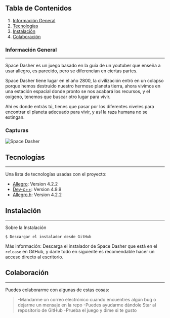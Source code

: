 ## Tabla de Contenidos
1. [Información General](#Información-General)
2. [Tecnologías](#Tecnologías)
3. [Instalación](#Instalación)
4. [Colaboración](#Colaboración)
### Información General
***
Space Dasher es un juego basado en la guía de un youtuber que enseña a usar allegro, es parecido, pero se diferencian en ciertas partes.

Space Dasher tiene lugar en el año 2800, la civilización entró en un colapso porque hemos destruido nuestro hermoso planeta tierra, ahora vivimos en una estación espacial donde pronto se nos acabará los recursos, y el oxígeno, tenemos que buscar otro lugar para vivir.

Ahí es donde entrás tú, tienes que pasar por los diferentes niveles para encontrar el planeta adecuado para vivir, y así la raza humana no se extingan.
### Capturas
![Space Dasher](https://media.discordapp.net/attachments/1181019286966374514/1194979899673411656/Screenshot_20240111-080149.jpg?ex=65b252c1&is=659fddc1&hm=95fc3d8a0d071c1a6925762932352b2c195fcaa1af4538449a4d2cb88bc052d9&)
## Tecnologías
***
Una lista de tecnologías usadas con el proyecto:
* [Allegro](http://www.mediafire.com/file/9o5w9cq2k0zxmnr/allegro-mingw-4.2.2.zip/file): Version 4.2.2
* [Dev-c++](https://sourceforge.net/projects/orwelldevcpp/support): Version 4.9.9
* [Allegro.h](http://www.allegro.free.fr/index.es.html): Version 4.2.2
## Instalación
***
Sobre la Instalación
```
$ Descargar el instalador desde GitHub
```
Más información: Descarga el instalador de Space Dasher que está en el ```release``` en GitHub, y darle todo en siguiente es recomendable hacer un acceso directo al escritorio.
## Colaboración
***
Puedes colaborarme con algunas de estas cosas:
> -Mandarme un correo electrónico cuando encuentres algún bug o dejarme un mensaje en la repo
> -Puedes ayudarme dándole Star al repositorio de GitHub
> -Prueba el juego y dime si te gusto
